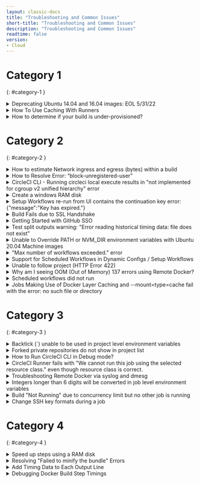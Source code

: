 ```yaml
---
layout: classic-docs
title: "Troubleshooting and Common Issues"
short-title: "Troubleshooting and Common Issues"
description: "Troubleshooting and Common Issues"
readtime: false
version:
- Cloud
---
```


# Category 1
{: #category-1 }

<details markdown=block>

<summary>Deprecating Ubuntu 14.04 and 16.04 images: EOL 5/31/22</summary>

### Applies to: jobs using `machine: true` or specifying a `14.04 ubuntu` Machine image
{: #applies-to-jobs-using-machine-true-or-specifying-a-1404-ubuntu-machine-image }
{:.no_toc}

* **_Note:_** _Ubuntu 16.04 has reached the end of its LTS window as of April 2021 and will no longer be supported by Canonical. As a result, `ubuntu-1604:202104-01` is the final Ubuntu 16.04 image released by CircleCI. We suggest upgrading to the latest Ubuntu 20.04 image for continued releases and support past April 2021._

Please contact [support@circleci.com ](mailto:support@circleci.com)or open a ticket in the [CircleCI Support Center](https://support.circleci.com/hc/en-us/requests/new) with any questions or issues that arise during migration.

If you don’t [specify a machine image](https://circleci.com/docs/2.0/configuration-reference/#available-machine-images), you are using the default image and you’ll need to take action.

Currently, when using _`machine: true`_  builds are using a _`Ubuntu 14.04`_ image. If you do not specify an image, your build will be using the default image which will be _`Ubuntu 22.04`_ as of 31-May-2022\. This may lead to a breaking change.

You can tell if you fall into this category if any of your jobs look like this:

```yaml
jobs:
  build:
    machine: true # This is using the default old machine image
    steps:
      - checkout
```

Or it may look like this which is an example of a 14.04 based image:

```yaml
jobs:
  build:
    machine:
      image: circleci/classic:201709-01 # This is a 14.04 based image
    steps:
      - checkout
```

The following options are available, [given the deprecation of older images](https://discuss.circleci.com/t/old-linux-machine-image-remote-docker-deprecation/37572 "https://discuss.circleci.com/t/old-linux-machine-image-remote-docker-deprecation/37572"), **our recommendation is to update your image following our guides:**

* [Migrating from Ubuntu 14.04 to Ubuntu 20.04](https://circleci.com/docs/2.0/images/linux-vm/14.04-to-20.04-migration/)
* [Migrating from Ubuntu 16.04 to Ubuntu 20.04](https://circleci.com/docs/2.0/images/linux-vm/16.04-to-20.04-migration/)

See our documentation update on our [newer machine images.](https://circleci.com/docs/2.0/configuration-reference/#available-machine-images "https://circleci.com/docs/2.0/configuration-reference/#available-machine-images")

### How to Locate Image Use using GitHub Search
{: #how-to-locate-image-use-using-github-search }
{:.no_toc}

_This does not find executors used via orbs - keep in mind if you are using an older version of an orb, it may have an executor using the Ubuntu 14.04 and 16.04 images_

### How to look for a Ubuntu 16.04 image
{: #how-to-look-for-a-ubuntu-1604-image }
{:.no_toc}

`org:CircleCI-Public ubuntu-1604 path:.circleci filename:config.yml`

Replace `CircleCI-Public` with the org that needs to be search. This searches all projects in that orb that mention that image.

### How to look for an Ubuntu 14.04 images
{: #how-to-look-for-an-ubuntu-1404-images }
{:.no_toc}

`org:CircleCI-Public circleci/classic path:.circleci filename:config.yml`

</details>


<details markdown=block>
<summary>How To Use Caching With Runners</summary>

To utilize the caching feature on a runner, the data that needs to be cached should be placed in a common directory such as /tmp/.

When restoring the cache, the data will be restored in the same common folder.

```yaml
job1:
  machine: true
  resource_class: your-namespace/your-resource
  steps:
      - run: echo "sent to job 2" >> /tmp/cache.txt
      - save_cache:
          key: runner-cache-v1
          paths:
            - /tmp/cache.txt
  
job2:
  machine: true
  resource_class: your-namespace/your-resource
  steps:
    - restore_cache:
        keys:
          - runner-cache-v1
    - run: cat /tmp/cache.txt
```

</details>


<details markdown=block>
<summary>How to determine if your build is under-provisioned?</summary>

Each build on CircleCI will be allocated specific vCPUs and memory, based on the [executor type](https://circleci.com/docs/2.0/executor-types/) selected.

We have since [released the Resources tab](https://circleci.com/changelog/#docker-resource-utilization-graphs) on the build UI for builds using the [Docker executor](https://circleci.com/docs/2.0/executor-intro/#docker).  
This will allow developers to understand the CPU and memory utilization profile of their **Docker-executor** builds, especially if they are under-provisioned (or over-provisioned for that matter).

![Under provisioned screenshot]({{site.baseurl }}/assets/img/docs/troubleshooting_images/under_provisioned.png)


**Note** that for Docker-executor jobs that [uses multiple images](https://circleci.com/docs/2.0/executor-types/#using-multiple-docker-images), note that this graph accounts for **all of the containers,** not just the primary container.  
In addition, the data points are captured at 15-seconds intervals, so if your job completes before 15 seconds, there would be no data points on the graph then.

You can then provision a larger [resource class](https://circleci.com/docs/2.0/executor-types/#available-docker-resource-classes) to allocate resources accordingly.

</details>

# Category 2
{: #category-2 }

<details markdown=block>
<summary>How to estimate Network ingress and egress (bytes) within a build</summary>

You can view details of your organization's network transfer and storage usage on your Plan > Plan Usage screen. In addition, you can [find out more about how to manage your network and storage costs here](https://circleci.com/docs/2.0/persist-data/#managing-network-and-storage-use).

However, you may like to determine the network transfer (ingress and egress) of a specific build. This may be useful for your team, in order to diagnose which processes in the build may be consuming high network transfer usage for instance.

For Docker-based jobs, we can look at the [networking information, particularly from \`/proc/net/dev\`](https://www.kernel.org/doc/html/latest/filesystems/proc.html#id15), to figure out the network transfer, before and after a specific command.

`cat /proc/net/dev`

Extending on the method above, [here is an example Orb that will calculate the stats to readable format](https://circleci.com/developer/orbs/orb/nanophate/docker-profiling). We can see it in action with an example screenshot below:

![Fig_A.jpg]( {{ site.baseurl }}/assets/img/docs/troubleshooting_images/estimate_network_egress.png)


To illustrate how to use [the \`network\` command of this Orb](https://circleci.com/developer/orbs/orb/nanophate/docker-profiling#commands-network), you can configure your config like this, to see how much bytes are transmitted and received for a \`curl\` request, for example:

```yaml
version: '2.1'
  
orbs:
  profiling: nanophate/docker-profiling@0.3.0
  
jobs:
  build:
    docker:
      - image: cimg/base:stable
  steps:
    - checkout
    - profiling/network
```


**NOTE:** Your overall **Network Transfer** amount is not representative of your billable usage. Only certain actions will result in network egress, which in turn results in billable usage. For more information, do check out our guide here: <https://circleci.com/docs/2.0/persist-data/#overview-of-storage-and-network-transfer>

</details>

<details markdown=block>
<summary>How to Resolve Error: “block-unregistered-user”</summary>

#### **Overview**
{: #overview }
{:.no_toc}

The following issue of having unregistered users spend your organization’s credits through unsanctioned builds can be resolved by enabling a plan usage feature that will disable unregistered users from using credits belonging to your organization.

#### **How to Enable Usage Control**
{: #how-to-enable-usage-control }
{:.no_toc}

To disable the ability of unregistered users to trigger builds and save credits you can follow these steps:

1\. Visit the Usage Control tab URL (also available on the left-hand column of the application landing page through the Plan tab): app.circleci.com/settings/plan/\[githubORbitbucket\]/\[OrganizationName\]/usage-controls

![Fig_A.jpg]( {{ site.baseurl }}/assets/img/docs/troubleshooting_images/block_unregistered_Fig_A.jpeg)

2\. Toggle on the usage control switch titled “Prevent unregistered user spend”. As noted in the example images below, upon a successful toggle the switch will turn blue.

![Fig_B.jpg]( {{ site.baseurl }}/assets/img/docs/troubleshooting_images/block_unregistered_Fig_B.jpeg)


![Fig_C.jpg]( {{ site.baseurl }}/assets/img/docs/troubleshooting_images/block_unregistered_Fig_C.jpeg)


#### **How to Confirm Usage Control is Enabled**
{: #how-to-confirm-usage-control-is-enabled }
{:.no_toc}

Once the Usage Control is enabled the feature is effective immediately. Any GitHub/Bitbucket user who is not associated with your organization’s GitHub/Bitbucket account will be unable to trigger a build moving forward, and thus halts their ability to misuse credits.

Should an unregistered user trigger a build in your organization after the feature has been enabled, a failed build will occur in the Pipelines dashboard. Upon clicking into the job, one will note a message displaying “block-unregistered-user”, as noted in the image below:

![Fig_D.jpg]( {{ site.baseurl }}/assets/img/docs/troubleshooting_images/block_unregistered_Fig_D.jpeg)

#### How to Register a User
{: #how-to-register-a-user }
{:.no_toc}

In order to register a user, they can [sign up for CircleCI](https://circleci.com/signup/) with their respective GitHub or Bitbucket login. If they are part of your organization, they can [follow projects](https://circleci.com/docs/2.0/project-build/#add-projects-page) in order to view build history.

Once registered they can then be included on the active user list on your Plan Usage page under the Users tab: app.circleci.com/settings/plan/\[githubORbitbucket\]/\[OrganizationName\]/usage

#### How to Turn Off Usage Control
{: #how-to-turn-off-usage-control }
{:.no_toc}

In order to disable the Usage Control and allow unregistered users to trigger builds, one can go into their Usage Controls section in the Plans tab and toggle the switch to an off position as noted in the images below.

Here is a direct link to the Usage Controls section: app.circleci.com/settings/plan/\[githubORbitbucket\]/\[OrganizationName\]/usage-controls

![Fig_C.jpg]( {{ site.baseurl }}/assets/img/docs/troubleshooting_images/block_unregistered_Fig_C.jpeg)

![Fig_B.jpg]( {{ site.baseurl }}/assets/img/docs/troubleshooting_images/block_unregistered_Fig_B.jpeg)

</details>


<details markdown=block>
<summary>CircleCI CLI - Running circleci local execute results in "not implemented for cgroup v2 unified hierarchy" error</summary>

When executing the command `circleci local execute`, you may get the following error if your version of Docker is using cgroupsv2:

Error:
Unexpected environment preparation error: error looking up cgroup: not implemented for cgroup v2 unified hierarchy

At this time, we do not support version 2 of cgroups. Please use cgroupsv1 when running the cli locally.

</details>


<details markdown=block>
<summary>Create a windows RAM disk</summary>

If you would like to create a ramdisk within CircleCI you can use the windows program `imdisk` which can be installed using the [chocolatey package manager](https://chocolatey.org/) which comes preinstalled with the Windows executor.

Below you will find an example config.yml which will install the `imdisk` software and then create a ramdisk within the executor.

The issue is that the ramdisk will not be persistent as it will be removed once the machine is stopped.

```yaml
version: 2.1

orbs:
  win: circleci/windows@2.2.0

jobs:
  build:
    executor:
      name: win/default
      shell: powershell.exe
    steps:
      - checkout
      - run: systeminfo
      - run:
          name: "Install imdisk"
          shell: powershell.exe
          command: |
            choco install imdisk
      - run:
          name: "Imdisk"
          command: |
            imdisk -a -s 512M -m X: -p "/fs:ntfs /q /y"
```

`choco install imdisk` will install the imdisk software.

A breakdown of the `imdisk` command from the config.yml is given below:

* \-a initializes the virtual disk.
* \-s 512M is the size, 512 MegaBytes.  
The full choices are b, k, m, g, t, K, M, G, or T.  
These denote a number of 512-byte blocks, thousand bytes, million bytes, billion bytes, trillion bytes, KB, MB, GB, and TB, respectively.
* \-m X: sets up the mount point a.k.a. the drive letter, X:.
* \-p "fs:ntfs /q /y" formats the drive.  
\-p's parameters are actually for Windows' format program.  
So, if you want the RAM disk in a different filesystem, just change ntfs to fat (FAT16) or fat32 (FAT32).

For more information on `imdisk` please see [this link](https://sourceforge.net/p/imdisk-toolkit/doc/Home/)

</details>


<details markdown=block>
<summary>Setup Workflows re-run from UI contains the continuation key error: {"message":"Key has expired."}</summary>

This error can be encountered if attempted to re-run the [Setup Workflow](https://circleci.com/docs/2.0/dynamic-config/) from the UI.

For security and consistency reasons, continuation is allowed once per pipeline, and only for a certain amount of time after the setup phase started - if you see the the pipeline erroring instead of continuing it, please be aware this to prevent malicious continuing.

</details>


<details markdown=block>
<summary>Build Fails due to SSL Handshake</summary>

On **Tuesday November 16, 2021**, GitHub sunset their DSA SHA256 key.

Details on this key sunset are here:

<https://docs.github.com/en/authentication/keeping-your-account-and-data-secure/githubs-ssh-key-fingerprints>

This would cause a custom image that has not updated \`git\` before November 16, 2021 to fail with the following error while attempting to \`checkout\` from GitHub:

Either git or ssh (required by git to clone through SSH) is not installed in the image. Falling back to CircleCI's native git client but the behavior may be different from official git. If this is an issue, please use an image that has official git and ssh installed.
Cloning git repository

error cloning repository: ssh: handshake failed: knownhosts: key mismatch

In this case, it will be necessary to update git on your custom image to utilize one of the recommended keys GitHub lists in the above documentation.

</details>


<details markdown=block>
<summary>Getting Started with GitHub SSO</summary>

### Enable SSO for SSH Keys and Tokens
{: #enable-sso-for-ssh-keys-and-tokens }
{:.no_toc}

To get set up with GitHub SSO, there are a couple of settings a user must configure on their account. Follow the below instructions; failure to do so may cause access issues with some GitHub functionality, such as project [deploy/user SSH keys](https://circleci.com/docs/2.0/gh-bb-integration/#deployment-keys-and-user-keys), ability to initiate pipelines and edit config, etc.

1. Log into GitHub and navigate to your user’s Settings → SSH and GPG keys ([direct link here](https://github.com/settings/keys)).
2. For each key used in one or more protected orgs, **Configure SSO** → **Authorize** the org(s) so that the key can access protected resources:  
![Github SSO screenshot]( {{ site.baseurl }}/assets/img/docs/troubleshooting_images/github_sso.png)

3. These SSH keys should now have access to the protected orgs. No further action within CircleCI is required.

### Enabling SSO for Tokens and Apps
{: #enabling-sso-for-tokens-and-apps }
{:.no_toc}

If using GitHub personal access tokens in your CircleCI pipelines, you’ll also need to **Enable SSO** for each token. Follow the same steps as above:

1. Go to Settings → Developer Settings → Personal access tokens
2. Follow the same steps as described above to enable protected org access for these tokens.

### Common Issues
{: #common-issues }
{:.no_toc}

See our support article [here](https://support.circleci.com/hc/en-us/articles/360043002793) for troubleshooting common SSO/SAML-related issues for user GitHub OAuth credentials (used for most interactions with CircleCI, including creating pipelines on new commits).

For troubleshooting issues with GitHub SSH keys and personal access tokens, see the above sections.

</details>


<details markdown=block>
<summary>Test split outputs warning: "Error reading historical timing data: file does not exist"</summary>

`circleci tests split` can output the following warning:

Error reading historical timing data: file does not exist

This can happen for several reasons including, but not limited to:

1. The [job parallelism](https://circleci.com/docs/2.0/configuration-reference/#parallelism) is set to 1\. Parallelism needs to be set to at least 2 to generate and attach historical timing data
2. The test splitting job has not had a successful test run that generated the appropriate JUnit XML or Cucumber JSON formatted test results file
3. The test results files are not stored via [store\_test\_results](https://circleci.com/docs/2.0/collect-test-data/)

</details>


<details markdown=block>
<summary>Unable to Override PATH or NVM_DIR environment variables with Ubuntu 20.04 Machine images</summary>

Ubuntu 20.04 images set `$BASH_ENV` in a way that they can not be overridden via the `environment` parameter.

For example, the following with not change the `$PATH`

```yaml
steps:
  - run:
      environment:
        PATH: /usr/local/bin

jobs:
  build:
    environment:
        PATH: /usr/local/bin
```

To work around this issue, customers can add an export step at the top of the `run` step where the environment variable is used

```yml
- run: |
  export PATH=/usr/local/bin
  # additional commands
```


</details>


<details markdown=block>
<summary>"Max number of workflows exceeded." error</summary>

CircleCI Dynamic Configs, formally known as Setup Workflows, allows for a maximum of 1 workflows in the initial setup workflow. So if \`setup: true\` is set then the following config would be invalid:

```yaml
workflows:
  one:
    jobs:
      - unit-tests
  two:
    jobs:
      - integration-tests
```

Customers can work around this by trying to combine both workflows into a single workflow:

```yaml
workflows:
  one:
    jobs:
      - unit-tests
      - inegration-tests
```

**Note**: More than one workflow can be defined within a dynamic config, and the above error can be avoided as long as conditional parameters are set so that only one workflow will be executed.

</details>


<details markdown=block>
<summary>Support for Scheduled Workflows in Dynamic Configs / Setup Workflows</summary>

Scheduled workflows are not currently supported with Dynamic Configs / Setup Workflows

At the moment you can utilize the following as a workaround:

<https://discuss.circleci.com/t/workaround-using-scheduled-workflows-with-dynamic-config/40344>

</details>


<details markdown=block>
<summary>Unable to follow project (HTTP Error 422)</summary>

If when you're **unable to follow a project** and see a pop-up error or if, in some instances, nothing happens.

1. Open your **browser console**.
2. Check if the **following errors** are present:

```
POST https://circleci.com/api/v1.1/project/gh/<yourorganization>/<yourproject>/follow 422 (Unprocessable Entity)
```

_**Note**: In the above error message, `<yourorganization>` will be replaced with your organization name and `<yourproject>` will be replaced by the name of the project you're trying to follow._

```
Uncaught (in promise) Error: {"message":"{\"message\":\"Validation Failed\",\"errors\":[{\"resource\":\"Hook\",\"code\":\"custom\",\"message\":\"Hook already exists on this repository\"}],\"documentation_url\":\"https://docs.github.com/rest/reference/repos#update—a—repository—webhook\"}"}
```

If you do see the above errors, this suggests the presence of multiple CircleCI webhooks in the related repository settings.

**To resolve the issue:**

1. Go to the **"Webhooks"** section of the corresponding **GitHub repository settings** > `https://github.com/<ORG>/<REPO>/settings/hooks`.

2. Delete any additional CircleCI webhook so that only one remains.

_**Important note**: the webhook we're referring to above is the CircleCI webhook in the GitHub repository settings. It is completely distinct from any webhook you configured in the CircleCI UI under Project Settings > Webhooks._

</details>


<details markdown=block>
<summary>Why am I seeing OOM (Out of Memory) 137 errors using Remote Docker?</summary>

You may be using a Docker resource class with a 16GB or higher memory limit. However, be mindful that Remote Docker is not using the resource class resources that you specify.

[Remote Docker containers have a **set limit of 8GB** memory](https://circleci.com/docs/2.0/building-docker-images/#specifications). Any instructions for the Remote Docker will be executed on the remote container with 8GB memory. As such you may hit an `OOM 137` error at 8GB regardless of the resources available to the Docker executor resource class you selected.

You may want to consider using an appropriately sized [machine executor](https://circleci.com/docs/2.0/executor-types/#using-machine) in place of Remote Docker. This way you will have control of the specifications of the executor you wish to build on.
</details>


<details markdown=block>
<summary>Scheduled workflows did not run</summary>

_**Note:** In an effort to provide more flexibility and control we have launched Scheduled Pipelines, with the ability to schedule your pipelines to run via the Project Settings or the API, which you can read more about here:_

_<https://circleci.com/docs/2.0/scheduled-pipelines/>_

### Scheduled workflows no longer running
{: #scheduled-workflows-no-longer-running }
{:.no_toc}

If you notice that scheduled workflows that were previously triggered according to the schedule specified in your `config.yml` suddenly stopped running, you'll need to check the last **non-scheduled** build attempt on the related branch (triggered by a push, a pull-request or via the CircleCI API).

If that build attempt resulted in a `Build Error` failure due to a `Config Processing Error` (which happens if the configuration file is invalid), **then all currently scheduled workflows will get unscheduled**.

To restore the schedule you'll need to trigger a new build (with a valid configuration file) on the related branch.

### Gap in the scheduled workflows runs
{: #gap-in-the-scheduled-workflows-runs }
{:.no_toc}

In case you see a gap in the scheduled workflows runs (they stopped running for a period of time, and then started running again), this means that at some point a build was triggered with an invalid configuration file which caused the situation described above.

Then another build was subsequently triggered with a valid configuration file, and the schedule was restored.

</details>


<details markdown=block>
<summary>Jobs Making Use of Docker Layer Caching and --mount=type=cache fail with the error: no such file or directory</summary>

Jobs making use of `--mount=type=cache` running a `docker build` can fail with the following error:

```
failed to solve with frontend dockerfile.v0: failed to solve with frontend gateway.v0: rpc error: code = Unknown desc = failed to build LLB: executor failed running [/bin/sh -c test]: stat /var/lib/docker/overlay2/XXXXXXXXXXXXXXXX: no such file or directory
```

To solve this issue, increment the `id` field. Change:

```
--mount=type=cache,id=v1
```

to:

```
--mount=type=cache,id=v2
```

</details>

# Category 3
{: #category-3 }

<details markdown=block>
<summary>Backtick (`) unable to be used in project level environment variables</summary>

If the value you need to store in an environment variable contains a backtick (i.e. `` ` ``) you will not be able to store it as a [project-level environment variable](https://circleci.com/docs/2.0/env-vars/#setting-an-environment-variable-in-a-project). However, you can store the variable and value instead at either the [context level](https://circleci.com/docs/2.0/env-vars/#setting-an-environment-variable-in-a-context) or within the [job itself](https://circleci.com/docs/2.0/env-vars/#setting-an-environment-variable-in-a-job). One note is that storing it at the job level is not secure and will expose the value within your configuration file.

</details>


<details markdown=block>
<summary>Forked private repositories do not show in project list</summary>

When forking a private repository to another organization, the repository will not show up on the projects list for the downstream organization unless the original organization grants permission.

As a workaround, you can recreate the repository under your organization. However, this will not allow you to pull down new changes from the original repository as it is not a fork.

</details>


<details markdown=block>
<summary>How to Run CircleCI CLI in Debug mode?</summary>

If you use **CircleCI CLI** to build locally and want to troubleshoot, then the `--debug` option could be of big help.

Please check the below example to know how to use the debug option:

**Examples**:

`circleci --debug config validate`

`circleci --debug diagnostic`

For more help, see the documentation here: <https://circleci.com/docs/2.0/local-cli/>

If you have any more questions, please submit a ticket to [Support](https://support.circleci.com/hc/en-us) or write to [support@circleci.com](mailto:support@circleci.com).

</details>


<details markdown=block>
<summary>CircleCI Runner fails with "We cannot run this job using the selected resource class." even though resource class is correct.</summary>

Customers may receive the following error when installing the CircleCI Runner

"We cannot run this job using the selected resource class. Please check your configuration and try again."

If you have verified that the namespace and resource class have been created correctly, the issue may be that the CircleCI Runner is not enabled for your plan.

You can verify that the namespace and resource class have been created correctly with the following command in the CircleCI CLI. Replace "namespace-name" with the name of your namespace. You should see your resource class listed in the response.

`circleci runner resource-class list namespace-name`

You can get in touch with our support team to help debug the issue by submitting a [support ticket](https://support.circleci.com/hc/en-us/requests/new).

</details>


<details markdown=block>
<summary>Troubleshooting Remote Docker via syslog and dmesg</summary>

The following can be added to assist in troubleshooting networking and other issues with Remote Docker. This should be added as the next steps immediately after [setup\_remote\_docker](https://circleci.com/docs/2.0/configuration-reference/#setup%5Fremote%5Fdocker)


```yml
- run:
    background: true
    command: ssh remote-docker "sudo tail -f /var/log/dmesg"
- run:
    background: true
    command: ssh remote-docker "sudo tail -f /var/log/syslog"
```

</details>


<details markdown=block>
<summary>Integers longer than 6 digits will be converted in job level environment variables</summary>

When setting a [job level environment variable](https://circleci.com/docs/2.0/env-vars/#setting-an-environment-variable-in-a-job), if the value is an integer and greater than 6 digits, we will convert it to an exponential number. As an example:

```yaml
version: 2.1

jobs:
  build:
    docker:
      - image: buildpack-deps:trusty
    environment:
      NUMBER: 7777777
```

The above would become instead `7.777777e+06` in the job. The reason for this conversion is how yaml interprets the value being passed. However, this can be avoided in a few different ways.

## Store value as a string
{: #store-value-as-a-string }
{:.no_toc}

Instead of setting the value as an integer instead set it as a string. So instead of `7777777` set it to `"7777777"` like this:

```yaml
version: 2.1

jobs:
  build:
    docker:
      - image: buildpack-deps:trusty
    environment:
      NUMBER: "7777777"
```

## Set the variable at the project level
{: #set-the-variable-at-the-project-level }
{:.no_toc}

Instead of setting the variable in your `config.yml` directly, you can instead [set the variable at the project level](https://circleci.com/docs/2.0/env-vars/#setting-an-environment-variable-in-a-project) to utilize in jobs. This will ensure the value is protected and not automatically converted.

</details>

<details markdown=block>
<summary>Build "Not Running" due to concurrency limit but no other job is running</summary>

### Why is this happening?
{: #why-is-this-happening }
{:.no_toc}

If a job is not starting and showing a status "**Not Running**" after you triggered a pipeline, it means that you have reached the **concurrency limit** of your plan.

This is most likely to happen to customers on our [Free Plan](https://circleci.com/pricing/), as they have access to use a single container at any one time (1x concurrency), therefore jobs will queue if that container is already in use.

However, customers on plans with a higher concurrency limit can also encounter this situation.

The delayed start of your job, and the fact it remains in a "Not Running" state before eventually starting, is due to the fact that other jobs are still running when the new job is triggered.

### Check for running SSH jobs
{: #check-for-running-ssh-jobs }
{:.no_toc}

We found that this situation frequently arises due to running SSH jobs; once you navigate away from a running SSH job it won't appear in the pipelines view, so one can assume that no jobs are running at the time.

SSH jobs, along with all jobs in a given project are listed in the "**legacy jobs view**":

`https://app.circleci.com/pipelines/{vcs}/{org}/{project}/jobs`

An SSH job will remain available for an SSH connection for **10 minutes after the job finishes** \- if SSH has not been accessed, then the job will **automatically end after 10 minutes**.

After you SSH into the job, the SSH connection will remain open for **up to two hours**. That's why we advise to always manually cancel SSH jobs after you have finished with them to make sure your build queue is as free as possible.

To do so, please follow instructions outlined in the Support article "[How to see running SSH jobs](https://support.circleci.com/hc/en-us/articles/360047125652-How-to-see-running-SSH-jobs)".

</details>


<details markdown=block>
<summary>Change SSH key formats during a job</summary>

Some tools can have issues with the newer key formats generated and used by CircleCI. In these situations it can be helpful to change the key format within the VM so that. older tools can communicate using them. For example, [JGit+JSch can fail](https://clojure.atlassian.net/browse/TDEPS-91?page=com.atlassian.jira.plugin.system.issuetabpanels%3Aall-tabpanel) on CircleCI when using the newer OpenSSH keys created by default.

Using ssh-keygen, we can modify the key at run time to a RSA format.

**ssh-keygen -p -f \~/.ssh/id\_rsa -m pem -q -N ""**

This will reformat the key, and it can successfully be used for authentication.

</details>

# Category 4
{: #category-4 }

<details markdown=block>
<summary>Speed up steps using a RAM disk</summary>

Tasks which are heavily dependent on disk IO can be sped up by performing those operations in memory, and avoiding the disk. This is especially true if you're using the Docker executor on CircleCI, and we have an in depth [blog post here](https://circleci.com/blog/the-issue-of-speed-and-determinism-in-ci/) about the issue.

### Docker Executor
{: #docker-executor }
{:.no_toc}

On the docker executor we have enabled an available RAM disk by default which you can use to dramatically increase step speeds. This is highly encouraged for steps like cache/workspace restores. You can read about configuring it [in our docs here](https://circleci.com/docs/2.0/executor-types/#ram-disks).

The short version is that you have access to a special directory, **/mnt/ramdisk**, which acts as any other directory. Files stored here will use the machines assigned resource class memory. For instance, you can set your entire working directory to be stored in memory with **working\_directory: /mnt/ramdisk** in your job configuration.

### Other executors
{: #other-executors }
{:.no_toc}

The RAM disk is not configured by default on other executors. It's less likely that you'll need it because they operate as isolated VMs, and avoid the issues outlined in the blog post mentioned above. You may still find that a RAM disk offer performance benefits over utilizing the hard disk. In other executors (Machine, MacOS, etc) you have far more control over the environment, so it's possible to configure a RAM disk yourself. Using instructions such as [this stack exchange answer](https://unix.stackexchange.com/questions/66329/creating-a-ram-disk-on-linux) for Linux based systems

#### Windows
{: #windows }
{:.no_toc}

To configure a RAM disk on windows please see our guide [linked here](https://support.circleci.com/hc/en-us/articles/4411520952091)

</details>


<details markdown=block>
<summary>Resolving "Failed to minify the bundle" Errors</summary>

The following error message is usually related to running out of memory during a job:

```
Failed to minify the bundle. Error: static/js/12.fb78ba11.chunk.js from Terser
Error: Call retries were exceeded
```

Webpack4 starts using `terser-webpack-plugin` to minify your JavaScript as default. The default parallel option in `terser-webpack-plugin` is set to the number of CPUs `(os.cpus().length - 1)`. It means the function references the actual VM's CPU count, and it's a bigger number of CPUs than the docker executor has. Therefore, Webpack will make more workers than the vCPU counts, and it causes this error.


To work around this, you will need to specify the parallel option to set to the same number as the vCPUs. For example:

```javascript
const TerserPlugin = require('terser-webpack-plugin');

module.exports = {
  optimization: {
    minimizer: [
      new TerserPlugin({
        parallel: 2,
      }),
    ],
  }
};

```

More information about this can be found at the links below:

<https://webpack.js.org/configuration/optimization/#optimizationminimizer>  
<https://webpack.js.org/plugins/terser-webpack-plugin/#parallel>

Also, if your project is created by [create-react-app](https://github.com/facebook/create-react-app), it needs to use \`eject\` or \`react-app-rewired\` to update webpack configuration.

If it doesn't solve the problem, there are a couple of options you can try:

* Increase the [resource class](https://circleci.com/docs/2.0/configuration-reference/#docker-executor) in use to provide more memory to the job
* [Adjust the "max\_old\_space\_size" for NodeJS to a suitable value](https://support.circleci.com/hc/en-us/articles/360009208393-How-can-I-increase-the-max-memory-for-Node-). For example, if you are using the medium resource class with 4GB of memory, then set this to 3GB.

For additional visibility on memory usage issues, consider [logging the maximum memory usage](https://support.circleci.com/hc/en-us/articles/360043994872-How-to-record-a-job-s-memory-usage) for the job.

</details>


<details markdown=block>
<summary>Add Timing Data to Each Output Line</summary>

Debugging where jobs spend most of their time can be useful to help optimise your pipeline, along with debugging spikes in job completion time.

Generally, logging timing data is up to the command that is being run at the time, but we can manually add this by using some bash scripting.

See the below example for how you can achieve this:

`- run: example_command | while read line ; do echo "$(date +"%T") > $line" ; done ;`

This will provide and output along the following lines:

```
21:15:46 > Some Output Line 1
21:16:12 > Some Output Line 2
21:17:41 > Some Output Line 3
```

The format of the timing data is in HH:MM:SS which provides granular information that will help in tracking down steps that are taking longer than expected.

</details>


<details markdown=block>
<summary>Debugging Docker Build Step Timings</summary>

When building a Docker image, depending on how large your Dockerfile is, a lot of commands are run sequentially during the build process. If you are running these often, you may have an idea of the average build time and when the build time deviates from this it can be difficult to find where this time is being lost as Docker does not provide timing information in the output.

This can be solved by piping the docker build output to bash line-by-line and pre-pending the time by using the date command:

- `run: docker build . | while read line ; do echo "$(date +"%T") > $line" ; done ;`

This will provide and output along the following lines:

```
21:15:46 > Status: Downloaded newer image for cimg/base:2020.11
21:15:46 > ---> 2b62242a26ae
21:15:46 > Step 2/14 : LABEL maintainer "CircleCI <circleci@example.com>"
21:15:47 > ---> Running in b829a27594ae
21:15:47 > ---> f0d09345055e
21:15:47 > Removing intermediate container b829a27594ae
```

The format of the timing data is in HH:MM:SS which provides granular information that will help in tracking down steps that are taking longer than expected.

</details>
